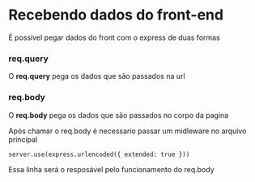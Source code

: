 # Recebendo dados do front-end
<p>É possivel pegar dados do front com o express de duas formas</p>

### req.query
<p>O <strong>req.query</strong> pega os dados que são passados na url</p>

### req.body 
<p>O <strong>req.body</strong> pega os dados que são passados no corpo da pagina</p>

Após chamar o req.body é necessario passar um midleware no arquivo principal

```
server.use(express.urlencoded({ extended: true }))
```
Essa linha será o resposável pelo funcionamento do req.body